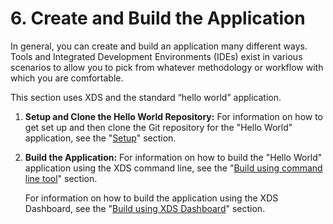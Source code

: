 # 6. Create and Build the Application #

In general, you can create and build an application many different ways.
Tools and Integrated Development Environments (IDEs) exist in various scenarios to allow you to
pick from whatever methodology or workflow with which you are comfortable.

This section uses XDS and the standard “hello world” application.

1. **Setup and Clone the Hello World Repository:**
   For information on how to get set up and then clone the Git repository for the
   "Hello World" application, see the
   "[Setup](../../../../../docs/devguides/en/dev/reference/xds/part-1/4-1_build-first-app-setup.html)"
   section.

2. **Build the Application:**
   For information on how to build the "Hello World" application using the XDS
   command line, see the
   "[Build using command line tool](../../../../../docs/devguides/en/dev/reference/xds/part-1/4-2_build-first-app-cmd.html)"
   section.

   For information on how to build the application using the XDS Dashboard, see the
   "[Build using XDS Dashboard](../../../../../docs/devguides/en/dev/reference/xds/part-1/4-3_build-first-app-dashboard.html)"
   section.
